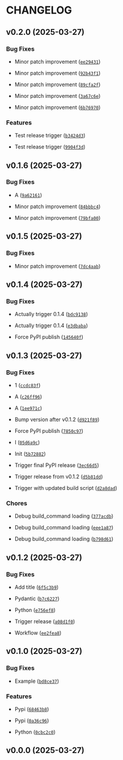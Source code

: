 # CHANGELOG


## v0.2.0 (2025-03-27)

### Bug Fixes

- Minor patch improvement
  ([`ee29431`](https://github.com/SiEPIC/SiEPIC_Bragg_workshop/commit/ee2943160330de7ae8681c53067d0b96b9507857))

- Minor patch improvement
  ([`92b43f1`](https://github.com/SiEPIC/SiEPIC_Bragg_workshop/commit/92b43f10d22e360bb25283f55398a1efd3869891))

- Minor patch improvement
  ([`89cfa2f`](https://github.com/SiEPIC/SiEPIC_Bragg_workshop/commit/89cfa2f09e3f008ea65e677b650e9063e02274d8))

- Minor patch improvement
  ([`3a67c6e`](https://github.com/SiEPIC/SiEPIC_Bragg_workshop/commit/3a67c6e807658885c69054602d7bfb4639f5cd15))

- Minor patch improvement
  ([`6b76970`](https://github.com/SiEPIC/SiEPIC_Bragg_workshop/commit/6b76970999b895358b6ad3d5afe71ab304920b37))

### Features

- Test release trigger
  ([`b3424d3`](https://github.com/SiEPIC/SiEPIC_Bragg_workshop/commit/b3424d3401f73ab43c74bc21b9c70aa1936fb7e3))

- Test release trigger
  ([`9904f3d`](https://github.com/SiEPIC/SiEPIC_Bragg_workshop/commit/9904f3d51979b26691b4cc2519912ebf1da31d3c))


## v0.1.6 (2025-03-27)

### Bug Fixes

- A
  ([`9a62161`](https://github.com/SiEPIC/SiEPIC_Bragg_workshop/commit/9a621619092e673ace4fa413416abb5193e88a67))

- Minor patch improvement
  ([`84bbbc4`](https://github.com/SiEPIC/SiEPIC_Bragg_workshop/commit/84bbbc44f7a0a9219a40f5a845c57c4ef041f8f2))

- Minor patch improvement
  ([`79bfa00`](https://github.com/SiEPIC/SiEPIC_Bragg_workshop/commit/79bfa00663d2f008e75539ff747edc60127fc3f6))


## v0.1.5 (2025-03-27)

### Bug Fixes

- Minor patch improvement
  ([`7dc4aab`](https://github.com/SiEPIC/SiEPIC_Bragg_workshop/commit/7dc4aabb38feb57c68818450e4fff13c55ab783c))


## v0.1.4 (2025-03-27)

### Bug Fixes

- Actually trigger 0.1.4
  ([`bdc9138`](https://github.com/SiEPIC/SiEPIC_Bragg_workshop/commit/bdc91389e468bbded66fc689931074a86cc9c28e))

- Actually trigger 0.1.4
  ([`e3dbaba`](https://github.com/SiEPIC/SiEPIC_Bragg_workshop/commit/e3dbabaa25f3b5840b477b69bb3eaa84217de275))

- Force PyPI publish
  ([`145640f`](https://github.com/SiEPIC/SiEPIC_Bragg_workshop/commit/145640ffa1bd28ebba33a1ffeb2eafe196e81ded))


## v0.1.3 (2025-03-27)

### Bug Fixes

- 1
  ([`ccdc83f`](https://github.com/SiEPIC/SiEPIC_Bragg_workshop/commit/ccdc83f744eda5ab226fbe45995d2abf5e09936a))

- A
  ([`c26ff96`](https://github.com/SiEPIC/SiEPIC_Bragg_workshop/commit/c26ff96deebd4a28b6dacd6a41e869bda9358f45))

- A
  ([`1ee971c`](https://github.com/SiEPIC/SiEPIC_Bragg_workshop/commit/1ee971c2197d66cd4cb999501e104345a77340ca))

- Bump version after v0.1.2
  ([`d921f89`](https://github.com/SiEPIC/SiEPIC_Bragg_workshop/commit/d921f89172a56d879fe539d1f7d7c42a6dc6edcf))

- Force PyPI publish
  ([`7850c97`](https://github.com/SiEPIC/SiEPIC_Bragg_workshop/commit/7850c974f81423a4f3e31a1cf012a4b88a5d7af4))

- I
  ([`05d6a9c`](https://github.com/SiEPIC/SiEPIC_Bragg_workshop/commit/05d6a9c33189f34f93593a022812c005f37df776))

- Init
  ([`5b72882`](https://github.com/SiEPIC/SiEPIC_Bragg_workshop/commit/5b72882d0d5dc833a63b2a9d7467419c3b982052))

- Trigger final PyPI release
  ([`3ec66d5`](https://github.com/SiEPIC/SiEPIC_Bragg_workshop/commit/3ec66d5aa0f687af688a24adf38ad0b937298f1b))

- Trigger release from v0.1.2
  ([`d5b81dd`](https://github.com/SiEPIC/SiEPIC_Bragg_workshop/commit/d5b81dd3fba04cf07857097c3b18a350e31b3f7b))

- Trigger with updated build script
  ([`d2a8dad`](https://github.com/SiEPIC/SiEPIC_Bragg_workshop/commit/d2a8dadcacbe294901e8210f977ed9228b3d39af))

### Chores

- Debug build_command loading
  ([`377acdb`](https://github.com/SiEPIC/SiEPIC_Bragg_workshop/commit/377acdba67803b11bba69e1c08d53bc2844cc55a))

- Debug build_command loading
  ([`eee1a87`](https://github.com/SiEPIC/SiEPIC_Bragg_workshop/commit/eee1a874c443dd685f151fd3d603efe1ed4cb2dd))

- Debug build_command loading
  ([`b798d61`](https://github.com/SiEPIC/SiEPIC_Bragg_workshop/commit/b798d61c8ea0e63c352087ff77fdac86e7e2149b))


## v0.1.2 (2025-03-27)

### Bug Fixes

- Add title
  ([`6f5c3b9`](https://github.com/SiEPIC/SiEPIC_Bragg_workshop/commit/6f5c3b9079f748967d1ff73371da775b5ab72045))

- Pydantic
  ([`b7c6227`](https://github.com/SiEPIC/SiEPIC_Bragg_workshop/commit/b7c622774013c0ca1a377a7bbf482558f102b5a8))

- Python
  ([`e756ef8`](https://github.com/SiEPIC/SiEPIC_Bragg_workshop/commit/e756ef84fa7488ea7f4c64f79d5d1ebf5474705f))

- Trigger release
  ([`a08d1f0`](https://github.com/SiEPIC/SiEPIC_Bragg_workshop/commit/a08d1f02735e84f42587320e2b402e64f456a08d))

- Workflow
  ([`ee2fea8`](https://github.com/SiEPIC/SiEPIC_Bragg_workshop/commit/ee2fea8cd2053453ee01145ca8926dab07365174))


## v0.1.0 (2025-03-27)

### Bug Fixes

- Example
  ([`bd8ce37`](https://github.com/SiEPIC/SiEPIC_Bragg_workshop/commit/bd8ce37e5e0475f5aae72c18116c5be44a123912))

### Features

- Pypi
  ([`68463b8`](https://github.com/SiEPIC/SiEPIC_Bragg_workshop/commit/68463b8dc6431b2f07a4aab20d1c256255aed85f))

- Pypi
  ([`0a36c96`](https://github.com/SiEPIC/SiEPIC_Bragg_workshop/commit/0a36c96fb10b67877026f0a4f6228e2e0fa0387c))

- Python
  ([`0cbc2c0`](https://github.com/SiEPIC/SiEPIC_Bragg_workshop/commit/0cbc2c06b83d56670bb874acca9912ad132b533c))


## v0.0.0 (2025-03-27)
